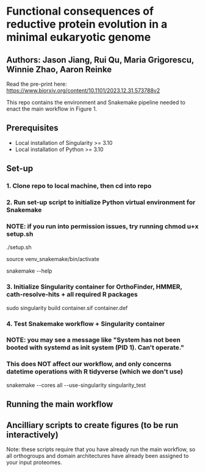 # Functional consequences of reductive protein evolution in a minimal eukaryotic genome
## Authors: Jason Jiang, Rui Qu, Maria Grigorescu, Winnie Zhao, Aaron Reinke

Read the pre-print here: https://www.biorxiv.org/content/10.1101/2023.12.31.573788v2

This repo contains the environment and Snakemake pipeline needed to enact the main workflow in Figure 1.

## Prerequisites
- Local installation of Singularity >= 3.10
- Local installation of Python >= 3.10

## Set-up
### 1. Clone repo to local machine, then cd into repo

### 2. Run set-up script to initialize Python virtual environment for Snakemake

   ### NOTE: if you run into permission issues, try running chmod u+x setup.sh
   
   ./setup.sh
   
   source venv_snakemake/bin/activate

   snakemake --help

### 3. Initialize Singularity container for OrthoFinder, HMMER, cath-resolve-hits + all required R packages
   
   sudo singularity build container.sif container.def
   
### 4. Test Snakemake workflow + Singularity container
### NOTE: you may see a message like "System has not been booted with systemd as init system (PID 1). Can't operate."
### This does NOT affect our workflow, and only concerns datetime operations with R tidyverse (which we don't use)
   snakemake --cores all --use-singularity singularity_test
   

## Running the main workflow

## Ancilliary scripts to create figures (to be run interactively)
Note: these scripts require that you have already run the main workflow, so all orthogroups and domain architectures have already been assigned to your input proteomes.
